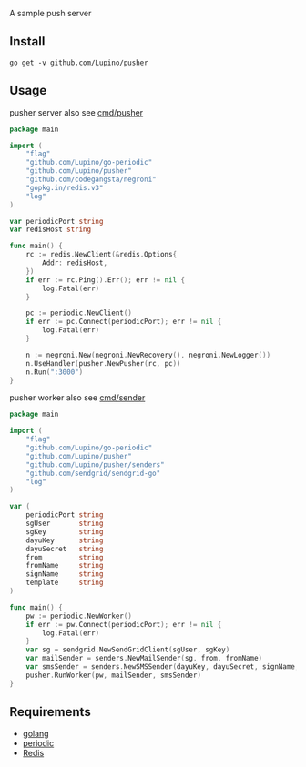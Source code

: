 A sample push server

Install
-------

    go get -v github.com/Lupino/pusher

Usage
-----

pusher server also see [cmd/pusher](https://github.com/Lupino/pusher/tree/master/cmd/pusher)

```go
package main

import (
	"flag"
	"github.com/Lupino/go-periodic"
	"github.com/Lupino/pusher"
	"github.com/codegangsta/negroni"
	"gopkg.in/redis.v3"
	"log"
)

var periodicPort string
var redisHost string

func main() {
	rc := redis.NewClient(&redis.Options{
		Addr: redisHost,
	})
	if err := rc.Ping().Err(); err != nil {
		log.Fatal(err)
	}

	pc := periodic.NewClient()
	if err := pc.Connect(periodicPort); err != nil {
		log.Fatal(err)
	}

	n := negroni.New(negroni.NewRecovery(), negroni.NewLogger())
	n.UseHandler(pusher.NewPusher(rc, pc))
	n.Run(":3000")
}
```

pusher worker also see [cmd/sender](https://github.com/Lupino/pusher/tree/master/cmd/sender)

```go
package main

import (
	"flag"
	"github.com/Lupino/go-periodic"
	"github.com/Lupino/pusher"
	"github.com/Lupino/pusher/senders"
	"github.com/sendgrid/sendgrid-go"
	"log"
)

var (
	periodicPort string
	sgUser       string
	sgKey        string
	dayuKey      string
	dayuSecret   string
	from         string
	fromName     string
	signName     string
	template     string
)

func main() {
	pw := periodic.NewWorker()
	if err := pw.Connect(periodicPort); err != nil {
		log.Fatal(err)
	}
	var sg = sendgrid.NewSendGridClient(sgUser, sgKey)
	var mailSender = senders.NewMailSender(sg, from, fromName)
	var smsSender = senders.NewSMSSender(dayuKey, dayuSecret, signName, template)
	pusher.RunWorker(pw, mailSender, smsSender)
}
```

Requirements
------------

* [golang](http://golang.org)
* [periodic](https://github.com/Lupino/periodic)
* [Redis](http://redis.io)
